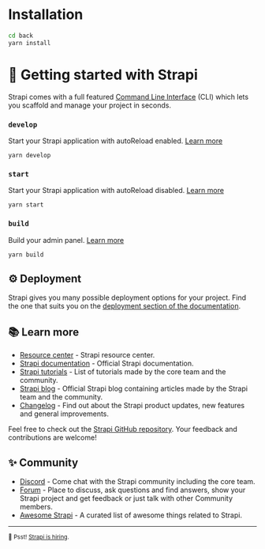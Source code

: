 # Installation

```sh
cd back
yarn install
```

# 🚀 Getting started with Strapi

Strapi comes with a full featured
[Command Line Interface](https://docs.strapi.io/developer-docs/latest/developer-resources/cli/CLI.html)
(CLI) which lets you scaffold and manage your project in seconds.

### `develop`

Start your Strapi application with autoReload enabled.
[Learn more](https://docs.strapi.io/developer-docs/latest/developer-resources/cli/CLI.html#strapi-develop)

```
yarn develop
```

### `start`

Start your Strapi application with autoReload disabled.
[Learn more](https://docs.strapi.io/developer-docs/latest/developer-resources/cli/CLI.html#strapi-start)

```
yarn start
```

### `build`

Build your admin panel.
[Learn more](https://docs.strapi.io/developer-docs/latest/developer-resources/cli/CLI.html#strapi-build)

```
yarn build
```

## ⚙️ Deployment

Strapi gives you many possible deployment options for your project. Find the one
that suits you on the
[deployment section of the documentation](https://docs.strapi.io/developer-docs/latest/setup-deployment-guides/deployment.html).

## 📚 Learn more

- [Resource center](https://strapi.io/resource-center) - Strapi resource center.
- [Strapi documentation](https://docs.strapi.io) - Official Strapi
  documentation.
- [Strapi tutorials](https://strapi.io/tutorials) - List of tutorials made by
  the core team and the community.
- [Strapi blog](https://docs.strapi.io) - Official Strapi blog containing
  articles made by the Strapi team and the community.
- [Changelog](https://strapi.io/changelog) - Find out about the Strapi product
  updates, new features and general improvements.

Feel free to check out the
[Strapi GitHub repository](https://github.com/strapi/strapi). Your feedback and
contributions are welcome!

## ✨ Community

- [Discord](https://discord.strapi.io) - Come chat with the Strapi community
  including the core team.
- [Forum](https://forum.strapi.io/) - Place to discuss, ask questions and find
  answers, show your Strapi project and get feedback or just talk with other
  Community members.
- [Awesome Strapi](https://github.com/strapi/awesome-strapi) - A curated list of
  awesome things related to Strapi.

---

<sub>🤫 Psst! [Strapi is hiring](https://strapi.io/careers).</sub>
